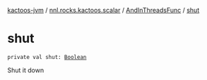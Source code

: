 [kactoos-jvm](../../index.md) / [nnl.rocks.kactoos.scalar](../index.md) / [AndInThreadsFunc](index.md) / [shut](./shut.md)

# shut

`private val shut: `[`Boolean`](https://kotlinlang.org/api/latest/jvm/stdlib/kotlin/-boolean/index.html)

Shut it down

